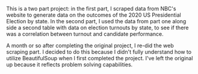 This is a two part project: in the first part, I scraped data from NBC's website to generate data on the outcomes of the 2020 US Presidential Election by state. In the second part, I used the data from part one along side a second table with data on election turnouts by state, to see if there was a correlation between turnout and candidate performance.

A month or so after completing the original project, I re-did the web scraping part. I decided to do this because I didn't fully understand how to utilize BeautifulSoup when I first completed the project. I've left the original up because it reflects problem solving capabilities. 
